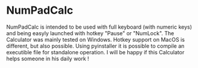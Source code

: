 # NumPadCalc
NumPadCalc is intended to be used with full keyboard (with numeric keys) and being easyly launched with hotkey "Pause" or "NumLock".
The Calculator was mainly tested on Windows. Hotkey support on MacOS is different, but also possible.
Using pyinstaller it is possible to compile an executible file for standalone operation.
I will be happy if this Calculator helps someone in his daily work !
